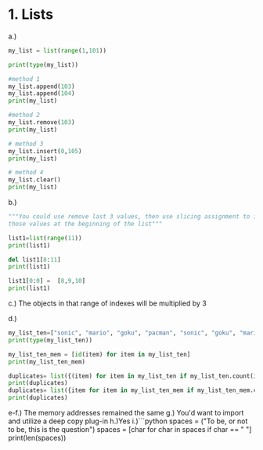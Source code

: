 # 1. Lists
a.)
```python
my_list = list(range(1,101))

print(type(my_list))

#method 1
my_list.append(103)
my_list.append(104)
print(my_list)

#method 2
my_list.remove(103)
print(my_list)

# method 3
my_list.insert(0,105)
print(my_list)

# method 4
my_list.clear()
print(my_list)
```
b.)
```python
"""You could use remove last 3 values, then use slicing assignment to insert
those values at the beginning of the list"""

list1=list(range(11))
print(list1)

del list1[8:11]
print(list1)

list1[0:0] =  [8,9,10]
print(list1)
```
c.) The objects in that range of indexes will be multiplied by 3

d.)
```python
my_list_ten=["sonic", "mario", "goku", "pacman", "sonic", "goku", "mario", "eminem", "skips", "rigby"]
print(type(my_list_ten))

my_list_ten_mem = [id(item) for item in my_list_ten]
print(my_list_ten_mem)

duplicates= list({(item) for item in my_list_ten if my_list_ten.count(item)>1})
print(duplicates)
duplicates= list({item for item in my_list_ten_mem if my_list_ten_mem.count(item)>1})
print(duplicates)
```
e-f.) The memory addresses remained the same
g.) You'd want to import and utilize a deep copy plug-in
h.)Yes
i.)```python
spaces = ("To be, or not to be, this is the question")
spaces = [char for char in spaces if char == " "]
print(len(spaces))


